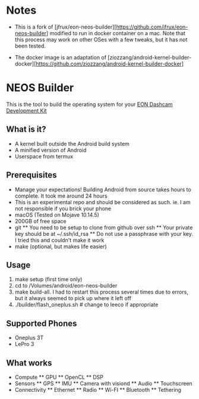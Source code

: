 Notes
======

* This is a fork of [jfrux/eon-neos-builder][https://github.com/jfrux/eon-neos-builder] modified to run in docker container on a mac. Note that this process may work on other OSes with a few tweaks, but it has not been tested.

* The docker image is an adaptation of [ziozzang/android-kernel-builder-docker][https://github.com/ziozzang/android-kernel-builder-docker]

NEOS Builder
======

This is the tool to build the operating system for your [EON Dashcam Development Kit](https://shop.comma.ai/products/eon-dashcam-devkit)

What is it?
------

* A kernel built outside the Android build system
* A minified version of Android
* Userspace from termux

Prerequisites
-----

* Manage your expectations! Building Android from source takes hours to complete. It took me around 24 hours
* This is an experimental repo and should be considered as such. ie. I am not responsible if you brick your phone
* macOS (Tested on Mojave 10.14.5)
* 200GB of free space
* git
** You need to be setup to clone from github over ssh
** Your private key should be at ~/.ssh/id_rsa
** Do not use a passphrase with your key. I tried this and couldn't make it work
* make (optional, but makes life easier)

Usage
------

 1. make setup (first time only)
 2. cd to /Volumes/android/eon-neos-builder
 3. make build-all. I had to restart this process several times due to errors, but it always seemed to pick up where it left off
 4. ./builder/flash_oneplus.sh   # change to leeco if appropriate

Supported Phones
------
* Oneplus 3T
* LePro 3

What works
-----

* Compute
** GPU
** OpenCL
** DSP
* Sensors
** GPS
** IMU
** Camera with visiond
** Audio
** Touchscreen
* Connectivity
** Ethernet
** Radio
** Wi-FI
** Bluetooth
** Tethering

